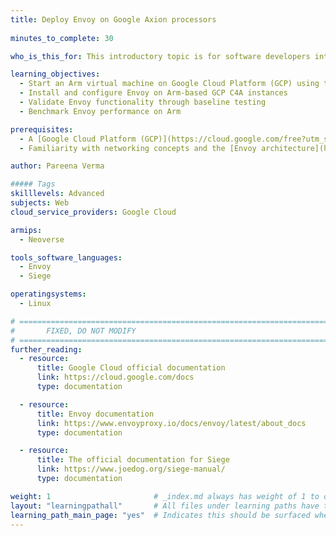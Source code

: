 ```yaml
---
title: Deploy Envoy on Google Axion processors
   
minutes_to_complete: 30

who_is_this_for: This introductory topic is for software developers interested in migrating their Envoy workloads from x86_64 platforms to Arm-based platforms, specifically on Google Axion–based C4A virtual machines.  

learning_objectives:
  - Start an Arm virtual machine on Google Cloud Platform (GCP) using the C4A Google Axion instance family with RHEL 9 as the base image
  - Install and configure Envoy on Arm-based GCP C4A instances
  - Validate Envoy functionality through baseline testing
  - Benchmark Envoy performance on Arm

prerequisites:
  - A [Google Cloud Platform (GCP)](https://cloud.google.com/free?utm_source=google&hl=en) account with billing enabled
  - Familiarity with networking concepts and the [Envoy architecture](https://www.envoyproxy.io/docs/envoy/latest/).

author: Pareena Verma

##### Tags
skilllevels: Advanced
subjects: Web
cloud_service_providers: Google Cloud

armips:
  - Neoverse

tools_software_languages:
  - Envoy
  - Siege 

operatingsystems:
  - Linux

# ================================================================================
#       FIXED, DO NOT MODIFY
# ================================================================================
further_reading:
  - resource:
      title: Google Cloud official documentation
      link: https://cloud.google.com/docs
      type: documentation

  - resource:
      title: Envoy documentation
      link: https://www.envoyproxy.io/docs/envoy/latest/about_docs
      type: documentation

  - resource:
      title: The official documentation for Siege
      link: https://www.joedog.org/siege-manual/
      type: documentation

weight: 1                       # _index.md always has weight of 1 to order correctly
layout: "learningpathall"       # All files under learning paths have this same wrapper
learning_path_main_page: "yes"  # Indicates this should be surfaced when looking for related content. Only set for _index.md of learning path content.
---
```

